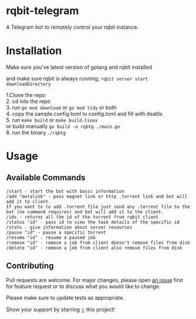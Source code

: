# rqbit-telegram
A Telegram bot to remotely control your rqbit instance.

# Installation

Make sure you've latest version of golang and rqbit installed<br/>

and make sure rqbit is  always running; `rqbit server start downloadDirectory`<br/>

1.Clone the repo <br/>
2. cd into the repo <br/>
3. run `go mod download` or `go mod tidy` or both <br/>
4. copy the sample.config.toml to config.toml and fill with deatils <br/>
5. run `make build` or `make build-linux` <br/>
or build manually `go build -o rqbtg ./main.go`<br/>
6. run the binary `./rqbtg`

# Usage
## Available Commands

```
/start - start the bot with basic information
/add "metalink" - pass magnet link or http .torrent link and bot will add it to client.
If you want to to add .torrent file just send any .torrent file to the bot (no command requires) and bot will add it to the client.
/ids - returns all the id of the torrent from rqbit client
/status "id" - pass id to view the task details of the specific id
/stats - give information about server resources
/pause "id" - pause a specific torrent
/resume "id" - resume a paused job
/remove "id" - remove a job from client doesn't remove files from disk
/delete "id" - remove a job from client also remove files from disk
```


## Contributing

Pull requests are welcome. For major changes, please open [an issue](https://github.com/joybiswas007/rqbit-telegram/issues/new) first for feature request or
to discuss what you would like to change.

Please make sure to update tests as appropriate.

Show your support by starring [⭐️](https://github.com/joybiswas007/rqbit-telegram/stargazers) this project!
